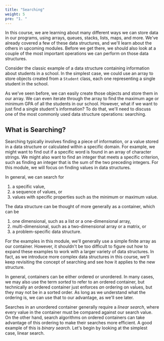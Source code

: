 ```yaml
---
title: "Searching"
weight: 5
pre: "1. "
---
```

In this course, we are learning about many different ways we can store data in our programs, using arrays, queues, stacks, lists, maps, and more. We've already covered a few of these data structures, and we'll learn about the others in upcoming modules. Before we get there, we should also look at a couple of the most important operations we can perform on those data structures. 

Consider the classic example of a data structure containing information about students in a school. In the simplest case, we could use an array to store objects created from a `Student` class, each one representing a single student in the school. 

As we've seen before, we can easily create those objects and store them in our array. We can even iterate through the array to find the maximum age or minimum GPA of all the students in our school. 
However, what if we want to just find a single student's information? To do that, we'll need to discuss one of the most commonly used data structure operations: searching.

## What is Searching?

Searching typically involves finding a piece of information, or a value stored in a data structure or calculated within a specific domain. For example, we might want to find out if a specific word is found in an array of character strings. We might also want to find an integer that meets a specific criterion, such as finding an integer that is the sum of the two preceding integers. For this module, we will focus on finding values in data structures. 

In general, we can search for 

1. a specific value,
1. a sequence of values, or
1. values with specific properties such as the minimum or maximum value.

The data structure can be thought of more generally as a container, which can be 

1. one dimensional, such as a list or a one-dimensional array,
1. multi-dimensional, such as a two-dimensional array or a matrix, or
1. a problem-specific data structure.

For the examples in this module, we'll generally use a simple finite array as our container. However, it shouldn't be too difficult to figure out how to expand these examples to work with a larger variety of data structures. In fact, as we introduce more complex data structures in this course, we'll keep revisiting the concept of searching and see how it applies to the new structure. 

In general, containers can be either ordered or unordered. In many cases, we may also use the term _sorted_ to refer to an ordered container, but technically an ordered container just enforces _an_ ordering on values, but they may not be in a sorted order. As long as we understand what the ordering is, we can use that to our advantage, as we'll see later. 

Searches in an unordered container generally require a _linear search_, where every value in the container must be compared against our search value. On the other hand, search algorithms on ordered containers can take advantage of this ordering to make their searches more efficient. A good example of this is _binary search_. Let's begin by looking at the simplest case, linear search. 
